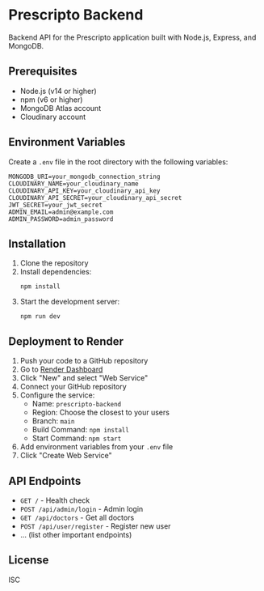 # Prescripto Backend

Backend API for the Prescripto application built with Node.js, Express, and MongoDB.

## Prerequisites

- Node.js (v14 or higher)
- npm (v6 or higher)
- MongoDB Atlas account
- Cloudinary account

## Environment Variables

Create a `.env` file in the root directory with the following variables:

```
MONGODB_URI=your_mongodb_connection_string
CLOUDINARY_NAME=your_cloudinary_name
CLOUDINARY_API_KEY=your_cloudinary_api_key
CLOUDINARY_API_SECRET=your_cloudinary_api_secret
JWT_SECRET=your_jwt_secret
ADMIN_EMAIL=admin@example.com
ADMIN_PASSWORD=admin_password
```

## Installation

1. Clone the repository
2. Install dependencies:
   ```
   npm install
   ```
3. Start the development server:
   ```
   npm run dev
   ```

## Deployment to Render

1. Push your code to a GitHub repository
2. Go to [Render Dashboard](https://dashboard.render.com/)
3. Click "New" and select "Web Service"
4. Connect your GitHub repository
5. Configure the service:
   - Name: `prescripto-backend`
   - Region: Choose the closest to your users
   - Branch: `main`
   - Build Command: `npm install`
   - Start Command: `npm start`
6. Add environment variables from your `.env` file
7. Click "Create Web Service"

## API Endpoints

- `GET /` - Health check
- `POST /api/admin/login` - Admin login
- `GET /api/doctors` - Get all doctors
- `POST /api/user/register` - Register new user
- ... (list other important endpoints)

## License

ISC
